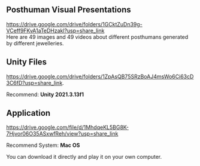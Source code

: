 ## Posthuman Visual Presentations
https://drive.google.com/drive/folders/1GCktZuDn39g-VCeff9FKvA1aTeDHzakl?usp=share_link   
Here are 49 images and 49 videos about different posthumans generated by different jewelleries.

## Unity Files
https://drive.google.com/drive/folders/1ZpAsQB75SRzBoAJ4msWo6Ci63cD3C6fD?usp=share_link. 

Recommend: **Unity 2021.3.13f1**

## Application
  https://drive.google.com/file/d/1MhdqeKL5BG8K-7Hjvor06O35ASxwfReh/view?usp=share_link  
  
  Recommend System: **Mac OS**  
  
  You can download it directly and play it on your own computer.

